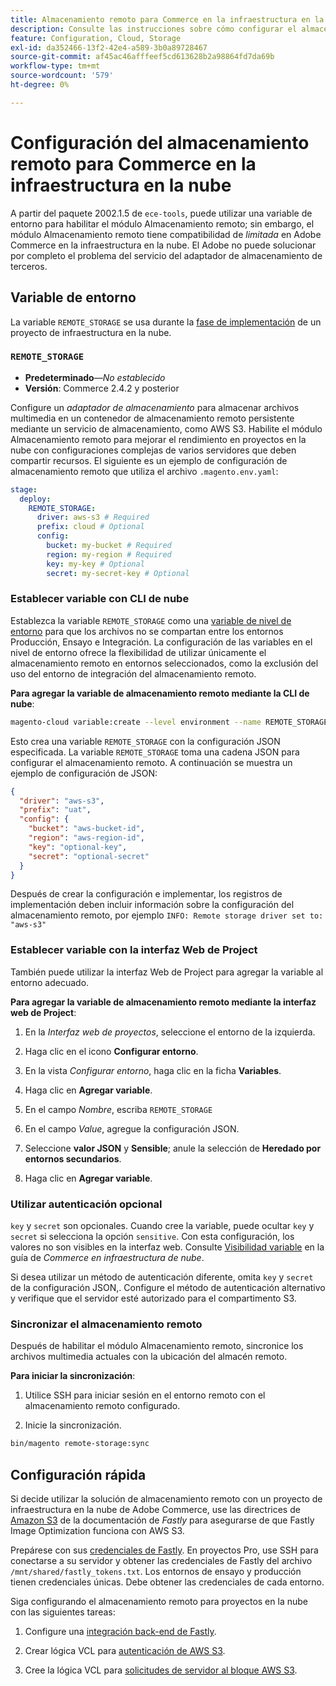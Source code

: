 ```yaml
---
title: Almacenamiento remoto para Commerce en la infraestructura en la nube
description: Consulte las instrucciones sobre cómo configurar el almacenamiento remoto para Adobe Commerce en la infraestructura en la nube.
feature: Configuration, Cloud, Storage
exl-id: da352466-13f2-42e4-a589-3b0a89728467
source-git-commit: af45ac46afffeef5cd613628b2a98864fd7da69b
workflow-type: tm+mt
source-wordcount: '579'
ht-degree: 0%

---
```


# Configuración del almacenamiento remoto para Commerce en la infraestructura en la nube

A partir del paquete 2002.1.5 de `ece-tools`, puede utilizar una variable de entorno para habilitar el módulo Almacenamiento remoto; sin embargo, el módulo Almacenamiento remoto tiene compatibilidad de _limitada_ en Adobe Commerce en la infraestructura en la nube. El Adobe no puede solucionar por completo el problema del servicio del adaptador de almacenamiento de terceros.

## Variable de entorno

La variable `REMOTE_STORAGE` se usa durante la [fase de implementación](https://experienceleague.adobe.com/docs/commerce-cloud-service/user-guide/develop/deploy/process.html?lang=es) de un proyecto de infraestructura en la nube.

### `REMOTE_STORAGE`

- **Predeterminado**—_No establecido_
- **Versión**: Commerce 2.4.2 y posterior

Configure un _adaptador de almacenamiento_ para almacenar archivos multimedia en un contenedor de almacenamiento remoto persistente mediante un servicio de almacenamiento, como AWS S3. Habilite el módulo Almacenamiento remoto para mejorar el rendimiento en proyectos en la nube con configuraciones complejas de varios servidores que deben compartir recursos. El siguiente es un ejemplo de configuración de almacenamiento remoto que utiliza el archivo `.magento.env.yaml`:

```yaml
stage:
  deploy:
    REMOTE_STORAGE:
      driver: aws-s3 # Required
      prefix: cloud # Optional
      config:
        bucket: my-bucket # Required
        region: my-region # Required
        key: my-key # Optional
        secret: my-secret-key # Optional
```

### Establecer variable con CLI de nube

Establezca la variable `REMOTE_STORAGE` como una [variable de nivel de entorno](https://experienceleague.adobe.com/docs/commerce-cloud-service/user-guide/configure/env/variable-levels.html?lang=es) para que los archivos no se compartan entre los entornos Producción, Ensayo e Integración. La configuración de las variables en el nivel de entorno ofrece la flexibilidad de utilizar únicamente el almacenamiento remoto en entornos seleccionados, como la exclusión del uso del entorno de integración del almacenamiento remoto.

**Para agregar la variable de almacenamiento remoto mediante la CLI de nube**:

```bash
magento-cloud variable:create --level environment --name REMOTE_STORAGE --json true --inheritable false --value '{"driver":"aws-s3","prefix":"uat","config":{"bucket":"aws-bucket-id","region":"eu-west-1","key":"optional-key","secret":"optional-secret"}}'
```

Esto crea una variable `REMOTE_STORAGE` con la configuración JSON especificada. La variable `REMOTE_STORAGE` toma una cadena JSON para configurar el almacenamiento remoto. A continuación se muestra un ejemplo de configuración de JSON:

```json
{
  "driver": "aws-s3",
  "prefix": "uat",
  "config": {
    "bucket": "aws-bucket-id",
    "region": "aws-region-id",
    "key": "optional-key",
    "secret": "optional-secret"
  }
}
```

Después de crear la configuración e implementar, los registros de implementación deben incluir información sobre la configuración del almacenamiento remoto, por ejemplo `INFO: Remote storage driver set to: "aws-s3"`

### Establecer variable con la interfaz Web de Project

También puede utilizar la interfaz Web de Project para agregar la variable al entorno adecuado.

**Para agregar la variable de almacenamiento remoto mediante la interfaz web de Project**:

1. En la _Interfaz web de proyectos_, seleccione el entorno de la izquierda.

1. Haga clic en el icono **Configurar entorno**.

1. En la vista _Configurar entorno_, haga clic en la ficha **Variables**.

1. Haga clic en **Agregar variable**.

1. En el campo _Nombre_, escriba `REMOTE_STORAGE`

1. En el campo _Value_, agregue la configuración JSON.

1. Seleccione **valor JSON** y **Sensible**; anule la selección de **Heredado por entornos secundarios**.

1. Haga clic en **Agregar variable**.

### Utilizar autenticación opcional

`key` y `secret` son opcionales. Cuando cree la variable, puede ocultar `key` y `secret` si selecciona la opción `sensitive`. Con esta configuración, los valores no son visibles en la interfaz web. Consulte [Visibilidad variable](https://experienceleague.adobe.com/docs/commerce-cloud-service/user-guide/configure/env/variable-levels.html?lang=es#visibility) en la guía de _Commerce en infraestructura de nube_.

Si desea utilizar un método de autenticación diferente, omita `key` y `secret` de la configuración JSON,. Configure el método de autenticación alternativo y verifique que el servidor esté autorizado para el compartimento S3.

### Sincronizar el almacenamiento remoto

Después de habilitar el módulo Almacenamiento remoto, sincronice los archivos multimedia actuales con la ubicación del almacén remoto.

**Para iniciar la sincronización**:

1. Utilice SSH para iniciar sesión en el entorno remoto con el almacenamiento remoto configurado.

1. Inicie la sincronización.

```bash
bin/magento remote-storage:sync 
```

## Configuración rápida

Si decide utilizar la solución de almacenamiento remoto con un proyecto de infraestructura en la nube de Adobe Commerce, use las directrices de [Amazon S3](https://docs.fastly.com/en/guides/amazon-s3) de la documentación de _Fastly_ para asegurarse de que Fastly Image Optimization funciona con AWS S3.

Prepárese con sus [credenciales de Fastly](https://experienceleague.adobe.com/docs/commerce-cloud-service/user-guide/cdn/setup-fastly/fastly-configuration.html?lang=es#get-fastly-credentials). En proyectos Pro, use SSH para conectarse a su servidor y obtener las credenciales de Fastly del archivo `/mnt/shared/fastly_tokens.txt`. Los entornos de ensayo y producción tienen credenciales únicas. Debe obtener las credenciales de cada entorno.

Siga configurando el almacenamiento remoto para proyectos en la nube con las siguientes tareas:

1. Configure una [integración back-end de Fastly](https://github.com/fastly/fastly-magento2/blob/master/Documentation/Guides/Edge-Modules/EDGE-MODULE-OTHER-CMS-INTEGRATION.md).

1. Crear lógica VCL para [autenticación de AWS S3](https://docs.fastly.com/en/guides/amazon-s3#using-an-amazon-s3-private-bucket).

1. Cree la lógica VCL para [solicitudes de servidor al bloque AWS S3](https://developer.fastly.com/reference/vcl/variables/backend-connection/req-backend/).

